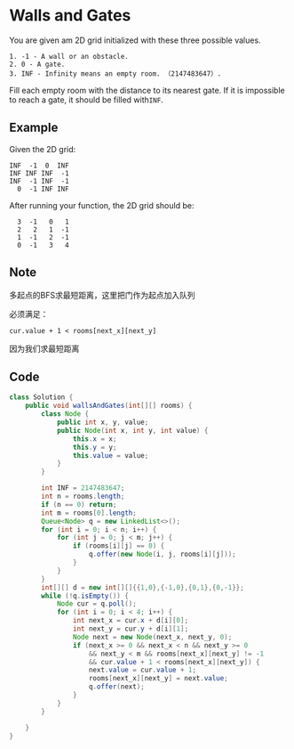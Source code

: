# Walls and Gates

You are given am 2D grid initialized with these three possible values.

```
1. -1 - A wall or an obstacle.
2. 0 - A gate.
3. INF - Infinity means an empty room. （2147483647）.
```

Fill each empty room with the distance to its nearest gate. If it is impossible to reach a gate, it should be filled with`INF`.

## **Example**

Given the 2D grid:

```
INF  -1  0  INF
INF INF INF  -1
INF  -1 INF  -1
  0  -1 INF INF
```

After running your function, the 2D grid should be:

```
  3  -1   0   1
  2   2   1  -1
  1  -1   2  -1
  0  -1   3   4
```

## Note

多起点的BFS求最短距离，这里把门作为起点加入队列

必须满足：

```
cur.value + 1 < rooms[next_x][next_y]
```

因为我们求最短距离

## Code

```java
class Solution {
    public void wallsAndGates(int[][] rooms) {
        class Node {
            public int x, y, value;
            public Node(int x, int y, int value) {
                this.x = x;
                this.y = y;
                this.value = value;
            }
        }

        int INF = 2147483647;
        int n = rooms.length;
        if (n == 0) return;
        int m = rooms[0].length;
        Queue<Node> q = new LinkedList<>();
        for (int i = 0; i < n; i++) {
            for (int j = 0; j < m; j++) {
                if (rooms[i][j] == 0) {
                    q.offer(new Node(i, j, rooms[i][j]));
                }
            }
        }
        int[][] d = new int[][]{{1,0},{-1,0},{0,1},{0,-1}};
        while (!q.isEmpty()) {
            Node cur = q.poll();
            for (int i = 0; i < 4; i++) {
                int next_x = cur.x + d[i][0];
                int next_y = cur.y + d[i][1];
                Node next = new Node(next_x, next_y, 0);
                if (next_x >= 0 && next_x < n && next_y >= 0 
                    && next_y < m && rooms[next_x][next_y] != -1
                    && cur.value + 1 < rooms[next_x][next_y]) {
                    next.value = cur.value + 1;
                    rooms[next_x][next_y] = next.value;
                    q.offer(next);
                }
            }
        }

    }
}
```
